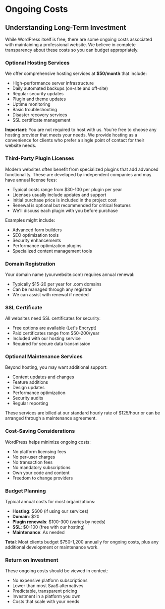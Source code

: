 # Ongoing Costs

## Understanding Long-Term Investment

While WordPress itself is free, there are some ongoing costs associated with maintaining a professional website. We believe in complete transparency about these costs so you can budget appropriately.

### Optional Hosting Services

We offer comprehensive hosting services at **$50/month** that include:

- High-performance server infrastructure
- Daily automated backups (on-site and off-site)
- Regular security updates
- Plugin and theme updates
- Uptime monitoring
- Basic troubleshooting
- Disaster recovery services
- SSL certificate management

**Important**: You are not required to host with us. You're free to choose any hosting provider that meets your needs. We provide hosting as a convenience for clients who prefer a single point of contact for their website needs.

### Third-Party Plugin Licenses

Modern websites often benefit from specialized plugins that add advanced functionality. These are developed by independent companies and may have annual license fees:

- Typical costs range from $30-100 per plugin per year
- Licenses usually include updates and support
- Initial purchase price is included in the project cost
- Renewal is optional but recommended for critical features
- We'll discuss each plugin with you before purchase

Examples might include:
- Advanced form builders
- SEO optimization tools
- Security enhancements
- Performance optimization plugins
- Specialized content management tools

### Domain Registration

Your domain name (yourwebsite.com) requires annual renewal:

- Typically $15-20 per year for .com domains
- Can be managed through any registrar
- We can assist with renewal if needed

### SSL Certificate

All websites need SSL certificates for security:

- Free options are available (Let's Encrypt)
- Paid certificates range from $50-200/year
- Included with our hosting service
- Required for secure data transmission

### Optional Maintenance Services

Beyond hosting, you may want additional support:

- Content updates and changes
- Feature additions
- Design updates
- Performance optimization
- Security audits
- Regular reporting

These services are billed at our standard hourly rate of $125/hour or can be arranged through a maintenance agreement.

### Cost-Saving Considerations

WordPress helps minimize ongoing costs:

- No platform licensing fees
- No per-user charges
- No transaction fees
- No mandatory subscriptions
- Own your code and content
- Freedom to change providers

### Budget Planning

Typical annual costs for most organizations:

- **Hosting**: $600 (if using our services)
- **Domain**: $20
- **Plugin renewals**: $100-300 (varies by needs)
- **SSL**: $0-100 (free with our hosting)
- **Maintenance**: As needed

**Total**: Most clients budget $750-1,200 annually for ongoing costs, plus any additional development or maintenance work.

### Return on Investment

These ongoing costs should be viewed in context:

- No expensive platform subscriptions
- Lower than most SaaS alternatives
- Predictable, transparent pricing
- Investment in a platform you own
- Costs that scale with your needs
